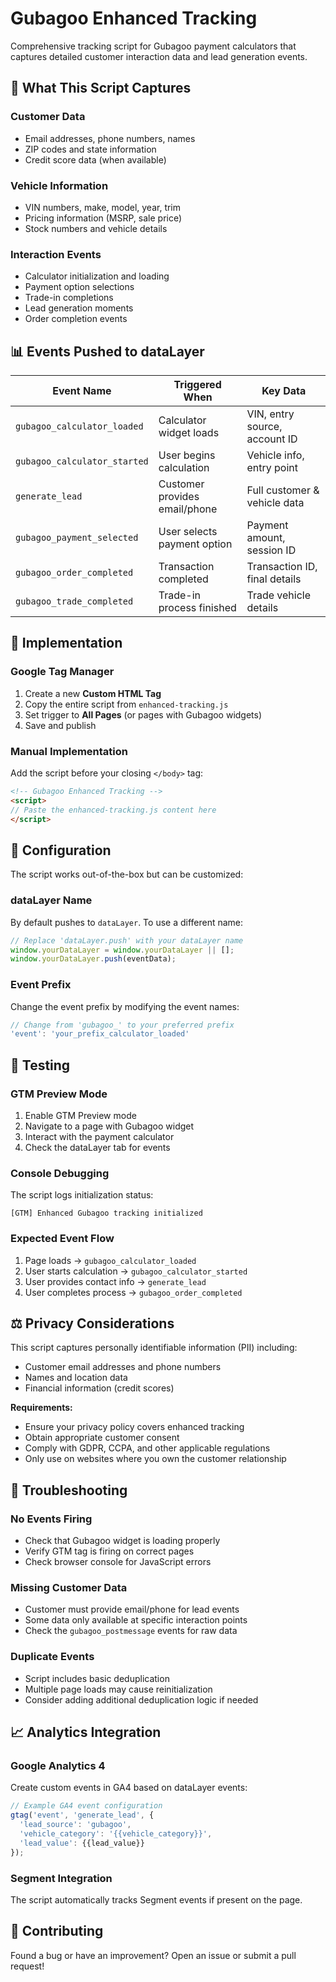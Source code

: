 # Gubagoo Enhanced Tracking

Comprehensive tracking script for Gubagoo payment calculators that captures detailed customer interaction data and lead generation events.

## 🎯 What This Script Captures

### Customer Data
- Email addresses, phone numbers, names
- ZIP codes and state information
- Credit score data (when available)

### Vehicle Information
- VIN numbers, make, model, year, trim
- Pricing information (MSRP, sale price)
- Stock numbers and vehicle details

### Interaction Events
- Calculator initialization and loading
- Payment option selections
- Trade-in completions
- Lead generation moments
- Order completion events

## 📊 Events Pushed to dataLayer

| Event Name | Triggered When | Key Data |
|------------|----------------|----------|
| `gubagoo_calculator_loaded` | Calculator widget loads | VIN, entry source, account ID |
| `gubagoo_calculator_started` | User begins calculation | Vehicle info, entry point |
| `generate_lead` | Customer provides email/phone | Full customer & vehicle data |
| `gubagoo_payment_selected` | User selects payment option | Payment amount, session ID |
| `gubagoo_order_completed` | Transaction completed | Transaction ID, final details |
| `gubagoo_trade_completed` | Trade-in process finished | Trade vehicle details |

## 🚀 Implementation

### Google Tag Manager
1. Create a new **Custom HTML Tag**
2. Copy the entire script from `enhanced-tracking.js`
3. Set trigger to **All Pages** (or pages with Gubagoo widgets)
4. Save and publish

### Manual Implementation
Add the script before your closing `</body>` tag:

```html
<!-- Gubagoo Enhanced Tracking -->
<script>
// Paste the enhanced-tracking.js content here
</script>
```

## 🔧 Configuration

The script works out-of-the-box but can be customized:

### dataLayer Name
By default pushes to `dataLayer`. To use a different name:

```javascript
// Replace 'dataLayer.push' with your dataLayer name
window.yourDataLayer = window.yourDataLayer || [];
window.yourDataLayer.push(eventData);
```

### Event Prefix
Change the event prefix by modifying the event names:

```javascript
// Change from 'gubagoo_' to your preferred prefix
'event': 'your_prefix_calculator_loaded'
```

## 🧪 Testing

### GTM Preview Mode
1. Enable GTM Preview mode
2. Navigate to a page with Gubagoo widget
3. Interact with the payment calculator
4. Check the dataLayer tab for events

### Console Debugging
The script logs initialization status:
```
[GTM] Enhanced Gubagoo tracking initialized
```

### Expected Event Flow
1. Page loads → `gubagoo_calculator_loaded`
2. User starts calculation → `gubagoo_calculator_started`  
3. User provides contact info → `generate_lead`
4. User completes process → `gubagoo_order_completed`

## ⚖️ Privacy Considerations

This script captures personally identifiable information (PII) including:
- Customer email addresses and phone numbers
- Names and location data
- Financial information (credit scores)

**Requirements:**
- Ensure your privacy policy covers enhanced tracking
- Obtain appropriate customer consent
- Comply with GDPR, CCPA, and other applicable regulations
- Only use on websites where you own the customer relationship

## 🐛 Troubleshooting

### No Events Firing
- Check that Gubagoo widget is loading properly
- Verify GTM tag is firing on correct pages
- Check browser console for JavaScript errors

### Missing Customer Data
- Customer must provide email/phone for lead events
- Some data only available at specific interaction points
- Check the `gubagoo_postmessage` events for raw data

### Duplicate Events
- Script includes basic deduplication
- Multiple page loads may cause reinitialization
- Consider adding additional deduplication logic if needed

## 📈 Analytics Integration

### Google Analytics 4
Create custom events in GA4 based on dataLayer events:

```javascript
// Example GA4 event configuration
gtag('event', 'generate_lead', {
  'lead_source': 'gubagoo',
  'vehicle_category': '{{vehicle_category}}',
  'lead_value': {{lead_value}}
});
```

### Segment Integration
The script automatically tracks Segment events if present on the page.

## 🤝 Contributing

Found a bug or have an improvement? Open an issue or submit a pull request!